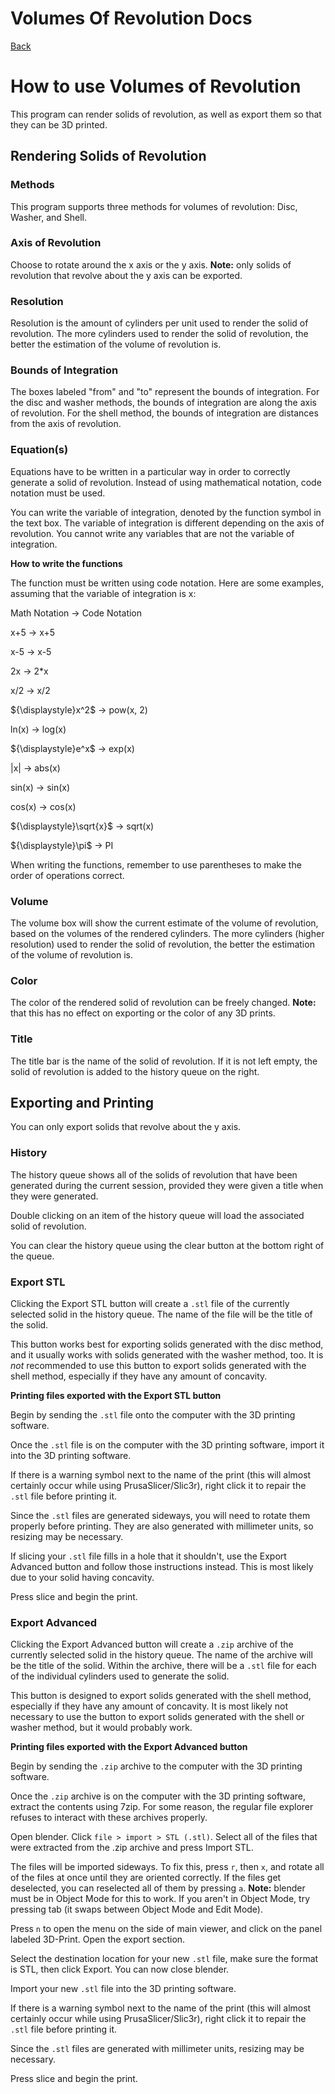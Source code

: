 # Volumes Of Revolution Docs

[Back](https://alexduggan1.github.io/SeniorProject/VolumesOfRevolution/)


# How to use Volumes of Revolution

This program can render solids of revolution, as well as export them so that they can be 3D printed.

## Rendering Solids of Revolution

### Methods

This program supports three methods for volumes of revolution: Disc, Washer, and Shell.


### Axis of Revolution

Choose to rotate around the x axis or the y axis. **Note:** only solids of revolution that revolve about the y axis can be exported.


### Resolution

Resolution is the amount of cylinders per unit used to render the solid of revolution.
The more cylinders used to render the solid of revolution, the better the estimation of the volume of revolution is.


### Bounds of Integration

The boxes labeled "from" and "to" represent the bounds of integration.
For the disc and washer methods, the bounds of integration are along the axis of revolution.
For the shell method, the bounds of integration are distances from the axis of revolution.


### Equation(s)

Equations have to be written in a particular way in order to correctly generate a solid of revolution.
Instead of using mathematical notation, code notation must be used.

You can write the variable of integration, denoted by the function symbol in the text box. The variable of integration is different depending on the axis of revolution.
You cannot write any variables that are not the variable of integration.


**How to write the functions**

The function must be written using code notation. Here are some examples, assuming that the variable of integration is x:

Math Notation $`\to`$ Code Notation

x+5 $`\to`$ x+5

x-5 $`\to`$ x-5

2x $`\to`$ 2*x

x/2 $`\to`$ x/2

$`{\displaystyle}x^2`$ $`\to`$ pow(x, 2)

ln(x) $`\to`$ log(x)

$`{\displaystyle}e^x`$ $`\to`$ exp(x)

\|x\| $`\to`$ abs(x)

sin(x) $`\to`$ sin(x)

cos(x) $`\to`$ cos(x)

$`{\displaystyle}\sqrt{x}`$ $`\to`$ sqrt(x)

$`{\displaystyle}\pi`$ $`\to`$ PI


When writing the functions, remember to use parentheses to make the order of operations correct.


### Volume

The volume box will show the current estimate of the volume of revolution, based on the volumes of the rendered cylinders.
The more cylinders (higher resolution) used to render the solid of revolution, the better the estimation of the volume of revolution is.


### Color

The color of the rendered solid of revolution can be freely changed. **Note:** that this has no effect on exporting or the color of any 3D prints.


### Title

The title bar is the name of the solid of revolution.
If it is not left empty, the solid of revolution is added to the history queue on the right.



## Exporting and Printing

You can only export solids that revolve about the y axis.


### History

The history queue shows all of the solids of revolution that have been generated during the current session, provided they were given a title when they were generated.

Double clicking on an item of the history queue will load the associated solid of revolution.

You can clear the history queue using the clear button at the bottom right of the queue.


### Export STL

Clicking the Export STL button will create a `.stl` file of the currently selected solid in the history queue. The name of the file will be the title of the solid.

This button works best for exporting solids generated with the disc method, and it usually works with solids generated with the washer method, too.
It is *not* recommended to use this button to export solids generated with the shell method, especially if they have any amount of concavity.


**Printing files exported with the Export STL button**

Begin by sending the `.stl` file onto the computer with the 3D printing software.

Once the `.stl` file is on the computer with the 3D printing software, import it into the 3D printing software.

If there is a warning symbol next to the name of the print (this will almost certainly occur while using PrusaSlicer/Slic3r), right click it to repair the `.stl` file before printing it.

Since the `.stl` files are generated sideways, you will need to rotate them properly before printing. They are also generated with millimeter units, so resizing may be necessary.

If slicing your `.stl` file fills in a hole that it shouldn't, use the Export Advanced button and follow those instructions instead. This is most likely due to your solid having concavity.

Press slice and begin the print.


### Export Advanced

Clicking the Export Advanced button will create a `.zip` archive of the currently selected solid in the history queue. The name of the archive will be the title of the solid. Within the archive, there will be a `.stl` file for each of the individual cylinders used to generate the solid.

This button is designed to export solids generated with the shell method, especially if they have any amount of concavity. It is most likely not necessary to use the button to export solids generated with the shell or washer method, but it would probably work.


**Printing files exported with the Export Advanced button**

Begin by sending the `.zip` archive to the computer with the 3D printing software.

Once the `.zip` archive is on the computer with the 3D printing software, extract the contents using 7zip. For some reason, the regular file explorer refuses to interact with these archives properly.

Open blender. Click `file > import > STL (.stl)`. Select all of the files that were extracted from the .zip archive and press Import STL.

The files will be imported sideways. To fix this, press `r`, then `x`, and rotate all of the files at once until they are oriented correctly. If the files get deselected, you can reselected all of them by pressing `a`. **Note:** blender must be in Object Mode for this to work. If you aren't in Object Mode, try pressing tab (it swaps between Object Mode and Edit Mode).

Press `n` to open the menu on the side of main viewer, and click on the panel labeled 3D-Print. Open the export section.

Select the destination location for your new `.stl` file, make sure the format is STL, then click Export. You can now close blender.


Import your new `.stl` file into the 3D printing software.

If there is a warning symbol next to the name of the print (this will almost certainly occur while using PrusaSlicer/Slic3r), right click it to repair the `.stl` file before printing it.

Since the `.stl` files are generated with millimeter units, resizing may be necessary.

Press slice and begin the print.